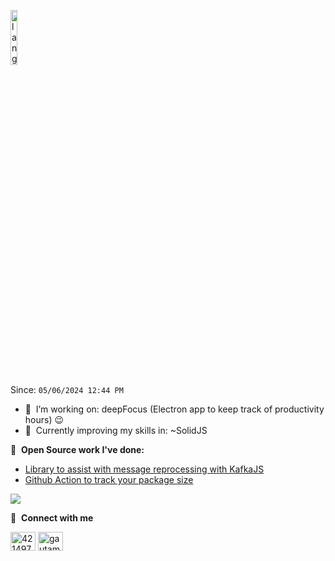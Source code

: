 <p align="left"><img width=15%" src="https://github.com/alansmathew/alansmathew/raw/master/lang.gif" alt="lang image here" /></p>

Since: `05/06/2024 12:44 PM`



- 🔭 &nbsp;I’m working on: deepFocus (Electron app to keep track of productivity hours) :wink:
- 🌱 &nbsp;Currently improving my skills in: ~SolidJS

📕 &nbsp;**Open Source work I've done:**
<!-- BLOG-POST-LIST:START -->
- [Library to assist with message reprocessing with KafkaJS](https://github.com/oslabs-beta/kafka-penguin)
- [Github Action to track your package size](https://github.com/timeowilliams/package-size-badge-action)
<!-- BLOG-POST-LIST:END -->




![](https://hit.yhype.me/github/profile?user_id=19152894)



🔗 &nbsp;**Connect with me**
<p align="left">

<a href="https://stackexchange.com/users/11661883/timeo-williams" target="blank"><img align="center" src="https://raw.githubusercontent.com/rahuldkjain/github-profile-readme-generator/master/src/images/icons/Social/stack-overflow.svg" alt="4214976" height="30" width="40" /></a>
<a href="https://www.instagram.com/timeo.codes/" target="blank"><img align="center" src="https://raw.githubusercontent.com/rahuldkjain/github-profile-readme-generator/master/src/images/icons/Social/instagram.svg" alt="gautamkrishnar" height="30" width="40" /></a>

